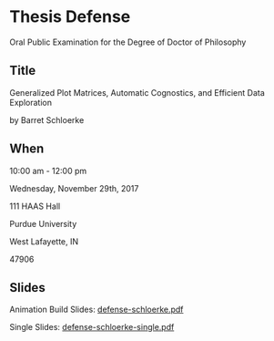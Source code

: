 # Thesis Defense

Oral Public Examination for the Degree of Doctor of Philosophy

## Title

Generalized Plot Matrices, Automatic Cognostics, and Efficient Data Exploration

by Barret Schloerke

## When

10:00 am - 12:00 pm

Wednesday, November 29th, 2017

111 HAAS Hall

Purdue University

West Lafayette, IN

47906


## Slides

Animation Build Slides: [defense-schloerke.pdf](https://github.com/schloerke/defense-schloerke/blob/master/defense-schloerke.pdf)

Single Slides: [defense-schloerke-single.pdf](https://github.com/schloerke/defense-schloerke/blob/master/defense-schloerke-single.pdf)
